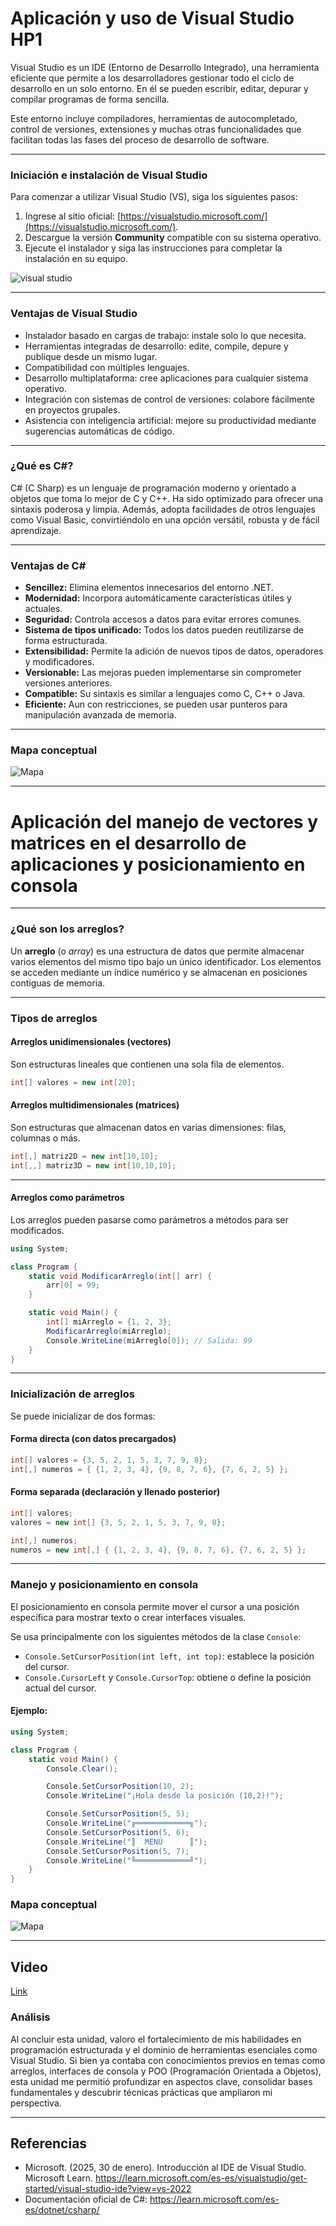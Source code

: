 
# Aplicación y uso de Visual Studio HP1

Visual Studio es un IDE (Entorno de Desarrollo Integrado), una herramienta eficiente que permite a los desarrolladores gestionar todo el ciclo de desarrollo en un solo entorno. En él se pueden escribir, editar, depurar y compilar programas de forma sencilla.

Este entorno incluye compiladores, herramientas de autocompletado, control de versiones, extensiones y muchas otras funcionalidades que facilitan todas las fases del proceso de desarrollo de software.

---

### Iniciación e instalación de Visual Studio

Para comenzar a utilizar Visual Studio (VS), siga los siguientes pasos:

1. Ingrese al sitio oficial: [https://visualstudio.microsoft.com/](https://visualstudio.microsoft.com/).
2. Descargue la versión **Community** compatible con su sistema operativo.
3. Ejecute el instalador y siga las instrucciones para completar la instalación en su equipo.

![visual studio](https://i.imgur.com/f1Ge9LH.png)

---

### Ventajas de Visual Studio

- Instalador basado en cargas de trabajo: instale solo lo que necesita.
- Herramientas integradas de desarrollo: edite, compile, depure y publique desde un mismo lugar.
- Compatibilidad con múltiples lenguajes.
- Desarrollo multiplataforma: cree aplicaciones para cualquier sistema operativo.
- Integración con sistemas de control de versiones: colabore fácilmente en proyectos grupales.
- Asistencia con inteligencia artificial: mejore su productividad mediante sugerencias automáticas de código.

---

### ¿Qué es C#?

C# (C Sharp) es un lenguaje de programación moderno y orientado a objetos que toma lo mejor de C y C++. Ha sido optimizado para ofrecer una sintaxis poderosa y limpia. Además, adopta facilidades de otros lenguajes como Visual Basic, convirtiéndolo en una opción versátil, robusta y de fácil aprendizaje.

---

### Ventajas de C#

- **Sencillez:** Elimina elementos innecesarios del entorno .NET.
- **Modernidad:** Incorpora automáticamente características útiles y actuales.
- **Seguridad:** Controla accesos a datos para evitar errores comunes.
- **Sistema de tipos unificado:** Todos los datos pueden reutilizarse de forma estructurada.
- **Extensibilidad:** Permite la adición de nuevos tipos de datos, operadores y modificadores.
- **Versionable:** Las mejoras pueden implementarse sin comprometer versiones anteriores.
- **Compatible:** Su sintaxis es similar a lenguajes como C, C++ o Java.
- **Eficiente:** Aun con restricciones, se pueden usar punteros para manipulación avanzada de memoria.

---

### Mapa conceptual

![Mapa](https://i.imgur.com/sHrjR1h.png)

---

# Aplicación del manejo de vectores y matrices en el desarrollo de aplicaciones y posicionamiento en consola

---

### ¿Qué son los arreglos?

Un **arreglo** (o *array*) es una estructura de datos que permite almacenar varios elementos del mismo tipo bajo un único identificador. Los elementos se acceden mediante un índice numérico y se almacenan en posiciones contiguas de memoria.

---

### Tipos de arreglos

#### Arreglos unidimensionales (vectores)

Son estructuras lineales que contienen una sola fila de elementos.

```csharp
int[] valores = new int[20];
```

#### Arreglos multidimensionales (matrices)

Son estructuras que almacenan datos en varias dimensiones: filas, columnas o más.

```csharp
int[,] matriz2D = new int[10,10];
int[,,] matriz3D = new int[10,10,10];
```

---

#### Arreglos como parámetros

Los arreglos pueden pasarse como parámetros a métodos para ser modificados.

```csharp
using System;

class Program {
    static void ModificarArreglo(int[] arr) {
        arr[0] = 99;
    }

    static void Main() {
        int[] miArreglo = {1, 2, 3};
        ModificarArreglo(miArreglo);
        Console.WriteLine(miArreglo[0]); // Salida: 99
    }
}
```

---

### Inicialización de arreglos

Se puede inicializar de dos formas:

#### Forma directa (con datos precargados)

```csharp
int[] valores = {3, 5, 2, 1, 5, 3, 7, 9, 8};
int[,] numeros = { {1, 2, 3, 4}, {9, 8, 7, 6}, {7, 6, 2, 5} };
```

#### Forma separada (declaración y llenado posterior)

```csharp
int[] valores;
valores = new int[] {3, 5, 2, 1, 5, 3, 7, 9, 8};

int[,] numeros;
numeros = new int[,] { {1, 2, 3, 4}, {9, 8, 7, 6}, {7, 6, 2, 5} };
```

---

### Manejo y posicionamiento en consola

El posicionamiento en consola permite mover el cursor a una posición específica para mostrar texto o crear interfaces visuales.

Se usa principalmente con los siguientes métodos de la clase `Console`:

- `Console.SetCursorPosition(int left, int top)`: establece la posición del cursor.
- `Console.CursorLeft` y `Console.CursorTop`: obtiene o define la posición actual del cursor.

#### Ejemplo:

```csharp
using System;

class Program {
    static void Main() {
        Console.Clear();

        Console.SetCursorPosition(10, 2);
        Console.WriteLine("¡Hola desde la posición (10,2)!");

        Console.SetCursorPosition(5, 5);
        Console.WriteLine("╔════════════╗");
        Console.SetCursorPosition(5, 6);
        Console.WriteLine("║  MENÚ      ║");
        Console.SetCursorPosition(5, 7);
        Console.WriteLine("╚════════════╝");
    }
}
```

### Mapa conceptual

![Mapa](https://i.imgur.com/Vm3OAJt.png)

---

## Video

[Link](https://drive.google.com/file/d/1R_l3mBVZJ_v85uyTU48aNCSx6gomeqZP/view?usp=sharing)

### Análisis

Al concluir esta unidad, valoro el fortalecimiento de mis habilidades en programación estructurada y el dominio de herramientas esenciales como Visual Studio. Si bien ya contaba con conocimientos previos en temas como arreglos, interfaces de consola y POO (Programación Orientada a Objetos), esta unidad me permitió profundizar en aspectos clave, consolidar bases fundamentales y descubrir técnicas prácticas que ampliaron mi perspectiva.

---

## Referencias

- Microsoft. (2025, 30 de enero). Introducción al IDE de Visual Studio. Microsoft Learn. https://learn.microsoft.com/es-es/visualstudio/get-started/visual-studio-ide?view=vs-2022
- Documentación oficial de C#: https://learn.microsoft.com/es-es/dotnet/csharp/
